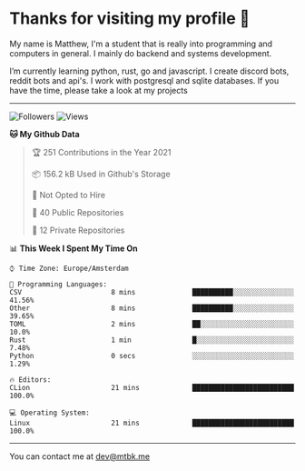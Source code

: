 # Thanks for visiting my profile 👋
My name is Matthew, I'm a student that is really into programming and computers in general. I mainly do backend and systems development.


I’m currently learning python, rust, go and javascript. I create discord bots, reddit bots and api's. I work with postgresql and sqlite databases. If you have the time, please take a look at my projects

---
![Followers](https://img.shields.io/github/followers/DankDumpster?style=social)
![Views](https://komarev.com/ghpvc/?username=DankDumpster&style=flat-square&color=green)
<!--START_SECTION:waka-->
**🐱 My Github Data** 

> 🏆 251 Contributions in the Year 2021
 > 
> 📦 156.2 kB Used in Github's Storage 
 > 
> 🚫 Not Opted to Hire
 > 
> 📜 40 Public Repositories 
 > 
> 🔑 12 Private Repositories  
 > 
📊 **This Week I Spent My Time On** 

```text
⌚︎ Time Zone: Europe/Amsterdam

💬 Programming Languages: 
CSV                      8 mins              ██████████░░░░░░░░░░░░░░░   41.56% 
Other                    8 mins              ██████████░░░░░░░░░░░░░░░   39.65% 
TOML                     2 mins              ██░░░░░░░░░░░░░░░░░░░░░░░   10.0% 
Rust                     1 min               █░░░░░░░░░░░░░░░░░░░░░░░░   7.48% 
Python                   0 secs              ░░░░░░░░░░░░░░░░░░░░░░░░░   1.29%

🔥 Editors: 
CLion                    21 mins             █████████████████████████   100.0%

💻 Operating System: 
Linux                    21 mins             █████████████████████████   100.0%

```


<!--END_SECTION:waka-->
-------

You can contact me at dev@mtbk.me
